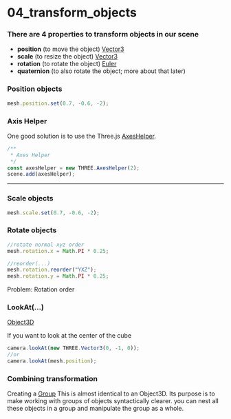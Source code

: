# 04_transform_objects

### There are 4 properties to transform objects in our scene

- **position** (to move the object) [Vector3](https://threejs.org/docs/#api/en/math/Vector3)
- **scale** (to resize the object) [Vector3](https://threejs.org/docs/#api/en/math/Vector3)
- **rotation** (to rotate the object) [Euler](https://threejs.org/docs/index.html#api/en/math/Euler)
- **quaternion** (to also rotate the object; more about that later)

### Position objects

```js
mesh.position.set(0.7, -0.6, -2);
```

### Axis Helper

One good solution is to use the Three.js [AxesHelper](https://threejs.org/docs/#api/en/helpers/AxesHelper).

```js
/**
 * Axes Helper
 */
const axesHelper = new THREE.AxesHelper(2);
scene.add(axesHelper);
```

---

### Scale objects

```js
mesh.scale.set(0.7, -0.6, -2);
```

### Rotate objects

```js
//rotate normal xyz order
mesh.rotation.x = Math.PI * 0.25;

//reorder(...)
mesh.rotation.reorder("YXZ");
mesh.rotation.y = Math.PI * 0.25;
```

Problem: Rotation order

### LookAt(...)

[Object3D](https://threejs.org/docs/#api/en/core/Object3D)

If you want to look at the center of the cube

```js
camera.lookAt(new THREE.Vector3(0, -1, 0));
//or
camera.lookAt(mesh.position);
```

### Combining transformation

Creating a [Group](https://threejs.org/docs/#api/en/objects/Group) This is almost identical to an Object3D. Its purpose is to make working with groups of objects syntactically clearer.
you can nest all these objects in a group and manipulate the group as a whole.
